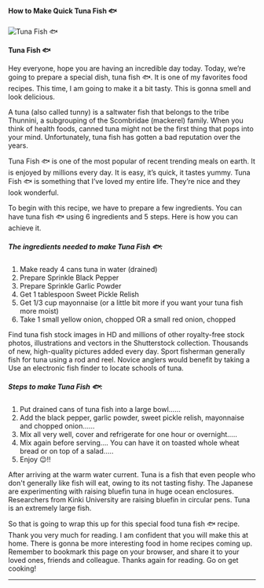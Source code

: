             

#### How to Make Quick Tuna Fish 🐟

![Tuna Fish 🐟](https://img-global.cpcdn.com/recipes/362d33a32e17bcb5/751x532cq70/tuna-fish-%f0%9f%90%9f-recipe-main-photo.jpg)

**Tuna Fish 🐟**

Hey everyone, hope you are having an incredible day today. Today, we’re going to prepare a special dish, tuna fish 🐟. It is one of my favorites food recipes. This time, I am going to make it a bit tasty. This is gonna smell and look delicious.

A tuna (also called tunny) is a saltwater fish that belongs to the tribe Thunnini, a subgrouping of the Scombridae (mackerel) family. When you think of health foods, canned tuna might not be the first thing that pops into your mind. Unfortunately, tuna fish has gotten a bad reputation over the years.

Tuna Fish 🐟 is one of the most popular of recent trending meals on earth. It is enjoyed by millions every day. It is easy, it’s quick, it tastes yummy. Tuna Fish 🐟 is something that I’ve loved my entire life. They’re nice and they look wonderful.

To begin with this recipe, we have to prepare a few ingredients. You can have tuna fish 🐟 using 6 ingredients and 5 steps. Here is how you can achieve it.

##### The ingredients needed to make Tuna Fish 🐟:

1.  Make ready 4 cans tuna in water (drained)
2.  Prepare Sprinkle Black Pepper
3.  Prepare Sprinkle Garlic Powder
4.  Get 1 tablespoon Sweet Pickle Relish
5.  Get 1/3 cup mayonnaise (or a little bit more if you want your tuna fish more moist)
6.  Take 1 small yellow onion, chopped OR a small red onion, chopped

Find tuna fish stock images in HD and millions of other royalty-free stock photos, illustrations and vectors in the Shutterstock collection. Thousands of new, high-quality pictures added every day. Sport fisherman generally fish for tuna using a rod and reel. Novice anglers would benefit by taking a Use an electronic fish finder to locate schools of tuna.

##### Steps to make Tuna Fish 🐟:

1.  Put drained cans of tuna fish into a large bowl……
2.  Add the black pepper, garlic powder, sweet pickle relish, mayonnaise and chopped onion……
3.  Mix all very well, cover and refrigerate for one hour or overnight…..
4.  Mix again before serving…. You can have it on toasted whole wheat bread or on top of a salad…..
5.  Enjoy 😉!!

After arriving at the warm water current. Tuna is a fish that even people who don't generally like fish will eat, owing to its not tasting fishy. The Japanese are experimenting with raising bluefin tuna in huge ocean enclosures. Researchers from Kinki University are raising bluefin in circular pens. Tuna is an extremely large fish.

So that is going to wrap this up for this special food tuna fish 🐟 recipe. Thank you very much for reading. I am confident that you will make this at home. There is gonna be more interesting food in home recipes coming up. Remember to bookmark this page on your browser, and share it to your loved ones, friends and colleague. Thanks again for reading. Go on get cooking!

* * *